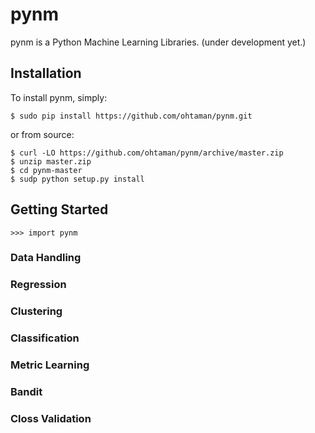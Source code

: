 # pynm

pynm is a Python Machine Learning Libraries.
(under development yet.)

## Installation

To install pynm, simply:

```
$ sudo pip install https://github.com/ohtaman/pynm.git
```

or from source:

```
$ curl -LO https://github.com/ohtaman/pynm/archive/master.zip
$ unzip master.zip
$ cd pynm-master
$ sudp python setup.py install
```

## Getting Started

```
>>> import pynm
```

### Data Handling

### Regression

### Clustering

### Classification

### Metric Learning

### Bandit

### Closs Validation
